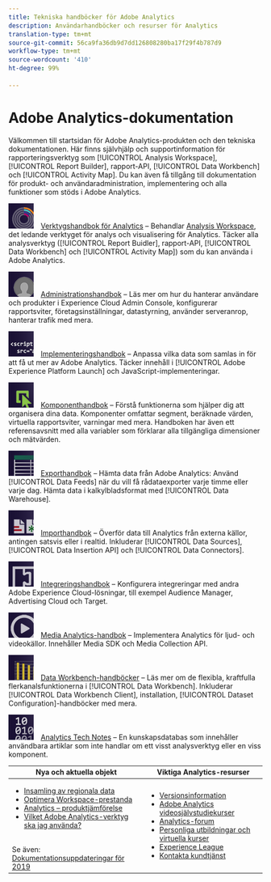 ```yaml
---
title: Tekniska handböcker för Adobe Analytics
description: Användarhandböcker och resurser för Analytics
translation-type: tm+mt
source-git-commit: 56ca9fa36db9d7dd126808280ba17f29f4b787d9
workflow-type: tm+mt
source-wordcount: '410'
ht-degree: 99%

---
```



# Adobe Analytics-dokumentation

Välkommen till startsidan för Adobe Analytics-produkten och den tekniska dokumentationen. Här finns självhjälp och supportinformation för rapporteringsverktyg som [!UICONTROL Analysis Workspace], [!UICONTROL Report Builder], rapport-API, [!UICONTROL Data Workbench] och [!UICONTROL Activity Map]. Du kan även få tillgång till dokumentation för produkt- och användaradministration, implementering och alla funktioner som stöds i Adobe Analytics.

[![Verktyg](assets/analyze_50px.png)](/help/analyze/home.md) [Verktygshandbok för Analytics](/help/analyze/home.md) – Behandlar [Analysis Workspace](/help/analyze/analysis-workspace/home.md), det ledande verktyget för analys och visualisering för Analytics. Täcker alla analysverktyg ([!UICONTROL Report Buidler], rapport-API, [!UICONTROL Data Workbench] och [!UICONTROL Activity Map]) som du kan använda i Adobe Analytics.

[![Administration](assets/admin_50px.png)](/help/admin/home.md) [Administrationshandbok](/help/admin/home.md) – Läs mer om hur du hanterar användare och produkter i Experience Cloud Admin Console, konfigurerar rapportsviter, företagsinställningar, datastyrning, använder serveranrop, hanterar trafik med mera.

[![Implementering](assets/implement_50px.png)](/help/implement/home.md) [Implementeringshandbok](/help/implement/home.md) – Anpassa vilka data som samlas in för att få ut mer av Adobe Analytics. Täcker innehåll i [!UICONTROL Adobe Experience Platform Launch] och JavaScript-implementeringar.

[![Komponenter](assets/components_50px.png)](/help/components/home.md) [Komponenthandbok](/help/components/home.md) – Förstå funktionerna som hjälper dig att organisera dina data. Komponenter omfattar segment, beräknade värden, virtuella rapportsviter, varningar med mera. Handboken har även ett referensavsnitt med alla variabler som förklarar alla tillgängliga dimensioner och mätvärden.

[![Exportera](assets/export_50px.png)](/help/export/home.md) [Exporthandbok](/help/export/home.md) – Hämta data från Adobe Analytics: Använd [!UICONTROL Data Feeds] när du vill få rådataexporter varje timme eller varje dag. Hämta data i kalkylbladsformat med [!UICONTROL Data Warehouse].

[![Importera](assets/import_50px.png)](/help/import/home.md) [Importhandbok](/help/import/home.md) – Överför data till Analytics från externa källor, antingen satsvis eller i realtid. Inkluderar [!UICONTROL Data Sources], [!UICONTROL Data Insertion API] och [!UICONTROL Data Connectors].

[![Integrering](assets/integrate_50px.png)](/help/integrate/home.md) [Integreringshandbok](/help/integrate/home.md) – Konfigurera integreringar med andra Adobe Experience Cloud-lösningar, till exempel Audience Manager, Advertising Cloud och Target.

[![Media Analytics](assets/media_50px.png)](https://docs.adobe.com/content/help/en/media-analytics/using/media-overview.html) [Media Analytics-handbok](https://docs.adobe.com/content/help/en/media-analytics/using/media-overview.html) – Implementera Analytics för ljud- och videokällor. Innehåller Media SDK och Media Collection API.

[![DWB](assets/workbench_50px.png)](https://docs.adobe.com/content/help/en/data-workbench/using/home.html) [Data Workbench-handböcker](https://docs.adobe.com/content/help/en/data-workbench/using/home.html) – Läs mer om de flexibla, kraftfulla flerkanalsfunktionerna i [!UICONTROL Data Workbench]. Inkluderar [!UICONTROL Data Workbench Client], installation, [!UICONTROL Dataset Configuration]-handböcker med mera.

[![Technotes](assets/technotes_50px.png)](/help/technotes/home.md) [Analytics Tech Notes](/help/technotes/home.md) – En kunskapsdatabas som innehåller användbara artiklar som inte handlar om ett visst analysverktyg eller en viss komponent.

| Nya och aktuella objekt | Viktiga Analytics-resurser |
| --- | --- |
| <ul><li>[Insamling av regionala data](/help/technotes/rdc/regional-data-collection.md)</li><li>[Optimera Workspace-prestanda](/help/analyze/analysis-workspace/workspace-faq/optimizing-performance.md)</li><li>[Analytics – produktjämförelse](/help/admin/c-analytics-product-comparison/analytics-product-comparison.md)</li><li>[Vilket Adobe Analytics-verktyg ska jag använda?](/help/admin/c-analytics-product-comparison/which-analytics-tool.md)</li></ul><br> Se även: [Dokumentationsuppdateringar för 2019](doc-updates.md) | <ul><li> [Versionsinformation](https://docs.adobe.com/content/help/en/release-notes/experience-cloud/current.html)</li><li> [Adobe Analytics videosjälvstudiekurser](https://docs.adobe.com/content/help/en/analytics-learn/tutorials/overview.html)</li><li>[Analytics-forum](https://forums.adobe.com/community/experience-cloud/analytics-cloud/analytics)</li><li>[Personliga utbildningar och virtuella kurser](https://training.adobe.com/training/courses.html#solution=adobeAnalytics)</li><li>[Experience League](https://landing.adobe.com/experience-league/)</li><li>[Kontakta kundtjänst](https://helpx.adobe.com/se/support/analytics.html)</li></ul> |

<!-- Keep around for now

## Analytics reporting capabilities

Here is a comprehensive list of and links to all the reporting capabilities in Adobe Analytics.

* [Analysis Workspace](/help/analyze/analysis-workspace/home.md)
* [Report Builder](/help/analyze/report-builder/home.md)
* [Data Warehouse](/help/export/data-warehouse/data-warehouse.md)
* [Mobile Services UI](https://docs.adobe.com/content/help/en/mobile-services/using/home.html)
* [Data Workbench](https://docs.adobe.com/content/help/en/data-workbench/using/home.html)
* [Reports & Analytics](/help/analyze/reports-analytics/getting-started.md)
* [Ad Hoc Analysis](/help/analyze/ad-hoc-analysis/adhoc-home.md)

### Analytics feature list

*   [Activity Map](/help/analyze/activity-map/activity-map.md)
*   [Anomaly Detection](/help/analyze/analysis-workspace/virtual-analyst/c-anomaly-detection/statistics-anomaly-detection.md)
*   [Bot filtering](/help/admin/admin/bot-removal/bot-rules.md)
*   [Calculated Metrics](/help/components/c-calcmetrics/cm-overview.md)
*   [Classifications](/help/components/classifications/c-classifications.md)
*   [Cohort Analysis](/help/analyze/analysis-workspace/visualizations/cohort-table/cohort-analysis.md)
*   [Contribution Analysis](/help/analyze/analysis-workspace/virtual-analyst/c-anomaly-detection/anomaly-detection.md)
*   [Data Connectors](https://www.adobeexchange.com/experiencecloud.html)
*   [Data Feeds](/help/export/analytics-data-feed/data-feed-overview.md)   
*   [Data Sources](/help/import/c-data-sources/datasrc-home.md)  
*   [Fallout](/help/analyze/analysis-workspace/visualizations/fallout/fallout-flow.md)
*   [Flow](/help/analyze/analysis-workspace/visualizations/c-flow/flow.md)
*   [Intelligent Alerts](/help/components/c-alerts/intellligent-alerts.md)
*   [Mobile App SDK](https://docs.adobe.com/content/help/en/mobile-services/using/home.html)  
*   [Real-time reporting](/help/components/c-real-time-reporting/realtime.md)
*   [Segmentation](/help/components/segmentation/seg-home.md)
*   [Segment Comparison](/help/analyze/analysis-workspace/c-panels/c-segment-comparison/segment-comparison.md)
*   [Video Tracking](https://docs.adobe.com/content/help/en/media-analytics/using/media-overview.html)
*   [Virtual Report Suites](/help/components/vrs/vrs-about.md)

## Contact options

Support delegates can get assisted support via:

**In-Product:**

1.  [Sign in to Adobe Analytics.](https://sc.omniture.com/login/)
2.  Navigate to **Help** > **Customer Care**.

**Phone:** 1-800-497-0335 (US & Canada).

Get [phone numbers for other regions](https://helpx.adobe.com/contact/dma-external/DMACustomeCareRegionalPhoneNumbers.html).

**Email:**

1.  Include [case details](https://helpx.adobe.com/experience-cloud/enterprise-email-support-guidelines.html) to open a ticket via email. 
1.  Send your case to [customercare@adobe.com](mailto:customercare@adobe.com).

Not sure if you're a **support delegate**? Find out if this [user type applies to you](https://helpx.adobe.com/experience-cloud/supported-users.html) and learn about our [enterprise support terms](https://helpx.adobe.com/support/programs/enterprise-support-terms.html).
 -->
